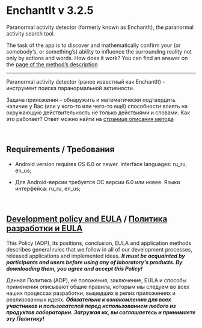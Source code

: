 # EnchantIt v 3.2.5



Paranormal activity detector (formerly known as EnchantIt), the paranormal activity search tool.

The task of the app is to discover and mathematically confirm your (or somebody’s, or something’s) ability
to influence the surrounding reality not only by actions and words. How does it work?
You can find an answer on the [page of the method’s description](https://adslbarxatov.github.io/EnchantIt)

---

Paranormal activity detector (ранее известный как EnchantIt) – инструмент поиска паранормальной активности.

Задача приложения – обнаружить и математически подтвердить наличие у Вас (или у кого-то или чего-то ещё)
способности влиять на окружающую действительность не только действиями и словами. Как это работает?
Ответ можно найти на [странице описания метода](https://adslbarxatov.github.io/EnchantIt/ru)

&nbsp;



## Requirements / Требования

- Android version requires OS 6.0 or newer. Interface languages: ru_ru, en_us;

- Для Android-версии требуется ОС версии 6.0 или новее. Языки интерфейса: ru_ru, en_us;

&nbsp;



## [Development policy and EULA](https://adslbarxatov.github.io/ADP) / [Политика разработки и EULA](https://adslbarxatov.github.io/ADP/ru)

This Policy (ADP), its positions, conclusion, EULA and application methods
describes general rules that we follow in all of our development processes, released applications and implemented ideas.
***It must be acquainted by participants and users before using any of laboratory’s products.
By downloading them, you agree and accept this Policy!***

Данная Политика (ADP), её положения, заключение, EULA и способы применения
описывают общие правила, которым мы следуем во всех наших процессах разработки, вышедших в релиз приложениях
и реализованных идеях.
***Обязательна к ознакомлению для всех участников и пользователей перед использованием любого из продуктов лаборатории.
Загружая их, вы соглашаетесь и принимаете эту Политику!***
